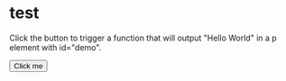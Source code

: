 # test
<html>
<body>



<p>Click the button to trigger a function that will output "Hello World" in a p element with id="demo".</p>

<button onclick="myFunction()">Click me</button>

<p id="demo"></p>

<script type="text/javascript" src="static/js/bar.js"> </script>


<script>
function myFunction() {
    document.getElementById("demo").innerHTML = "Hello World";
}
</script>
</body>
</html>
